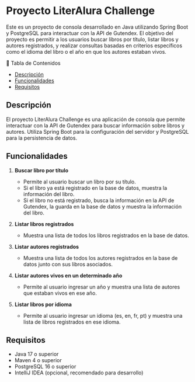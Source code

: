 # Proyecto LiterAlura Challenge

Este es un proyecto de consola desarrollado en Java utilizando Spring Boot y PostgreSQL para interactuar con la API de Gutendex. El objetivo del proyecto es permitir a los usuarios buscar libros por título, listar libros y autores registrados, y realizar consultas basadas en criterios específicos como el idioma del libro o el año en que los autores estaban vivos.

 📖 Tabla de Contenidos
- [Descripción](#descripción)
- [Funcionalidades](#funcionalidades)
- [Requisitos](#requisitos)

## Descripción

El proyecto LiterAlura Challenge es una aplicación de consola que permite interactuar con la API de Gutendex para buscar información sobre libros y autores. Utiliza Spring Boot para la configuración del servidor y PostgreSQL para la persistencia de datos.

## Funcionalidades

1. **Buscar libro por título**
   - Permite al usuario buscar un libro por su título.
   - Si el libro ya está registrado en la base de datos, muestra la información del libro.
   - Si el libro no está registrado, busca la información en la API de Gutendex, la guarda en la base de datos y muestra la información del libro.

2. **Listar libros registrados**
   - Muestra una lista de todos los libros registrados en la base de datos.

3. **Listar autores registrados**
   - Muestra una lista de todos los autores registrados en la base de datos junto con sus libros asociados.

4. **Listar autores vivos en un determinado año**
   - Permite al usuario ingresar un año y muestra una lista de autores que estaban vivos en ese año.

5. **Listar libros por idioma**
   - Permite al usuario ingresar un idioma (es, en, fr, pt) y muestra una lista de libros registrados en ese idioma.

## Requisitos

- Java 17 o superior
- Maven 4 o superior
- PostgreSQL 16 o superior
- IntelliJ IDEA (opcional, recomendado para desarrollo)
